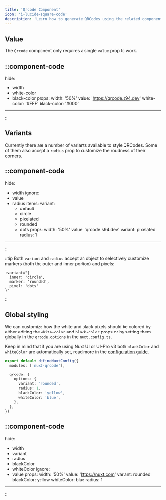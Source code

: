 ```yaml
---
title: 'Qrcode Component'
icon: 'i-lucide-square-code'
description: 'Learn how to generate QRCodes using the related component.'
---
```



## Value

The `Qrcode` component only requires a single `value` prop to work.

::component-code
---
hide:
  - width
  - white-color
  - black-color
props:
  width: '50%'
  value: 'https://qrcode.s94.dev'
  white-color: '#FFF'
  black-color: '#000'
---
::


## Variants

Currently there are a number of variants available to style QRCodes. Some of them also accept a `radius` prop to customize the roudness of their corners.

::component-code
---
hide:
  - width
ignore:
  - value
  - radius
items:
  variant:
    - default
    - circle
    - pixelated
    - rounded
    - dots
props:
  width: '50%'
  value: 'qrcode.s94.dev'
  variant: pixelated
  radius: 1
---
::

::tip
Both `variant` and `radius` accept an object to selectively customize markers (both the outer and inner portion) and pixels:

```
:variant="{
  inner: 'circle',
  marker: 'rounded',
  pixel: 'dots'
}"
```
::

## Global styling

We can customize how the white and black pixels should be colored by either editing the `white-color` and `black-color` props or by setting them globally in the `qrcode.options` in the `nuxt.config.ts`.

Keep in mind that if you are using Nuxt UI or UI-Pro v3 both `blackColor` and `whiteColor` are automatically set, read more in the [configuration guide](/guide/configuration#nuxt-ui-v3-integration).

```ts [nuxt.config.ts]
export default defineNuxtConfig({
  modules: ['nuxt-qrcode'],

  qrcode: {
    options: {
      variant: 'rounded',
      radius: 1,
      blackColor: 'yellow',
      whiteColor: 'blue',
    },
  },
})
```

::component-code
---
hide:
  - width
  - variant
  - radius
  - blackColor
  - whiteColor
ignore:
  - value
props:
  width: '50%'
  value: 'https://nuxt.com'
  variant: rounded
  blackColor: yellow
  whiteColor: blue
  radius: 1
---
::
